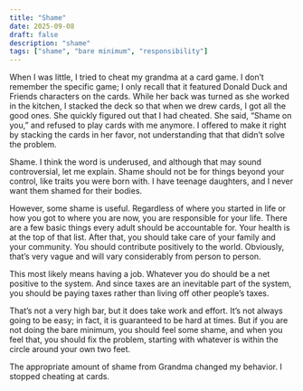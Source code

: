 ```yaml
---
title: "Shame"
date: 2025-09-08
draft: false
description: "shame"
tags: ["shame", "bare minimum", "responsibility"]
---
```


When I was little, I tried to cheat my grandma at a card game. I don’t remember the specific game; I only recall that it featured Donald Duck and Friends characters on the cards. While her back was turned as she worked in the kitchen, I stacked the deck so that when we drew cards, I got all the good ones. She quickly figured out that I had cheated. She said, “Shame on you,” and refused to play cards with me anymore. I offered to make it right by stacking the cards in her favor, not understanding that that didn’t solve the problem.

Shame. I think the word is underused, and although that may sound controversial, let me explain. Shame should not be for things beyond your control, like traits you were born with. I have teenage daughters, and I never want them shamed for their bodies.

However, some shame is useful. Regardless of where you started in life or how you got to where you are now, you are responsible for your life. There are a few basic things every adult should be accountable for. Your health is at the top of that list. After that, you should take care of your family and your community. You should contribute positively to the world. Obviously, that’s very vague and will vary considerably from person to person.

This most likely means having a job. Whatever you do should be a net positive to the system. And since taxes are an inevitable part of the system, you should be paying taxes rather than living off other people’s taxes.

That’s not a very high bar, but it does take work and effort. It’s not always going to be easy; in fact, it is guaranteed to be hard at times. But if you are not doing the bare minimum, you should feel some shame, and when you feel that, you should fix the problem, starting with whatever is within the circle around your own two feet.

The appropriate amount of shame from Grandma changed my behavior. I stopped cheating at cards. 
